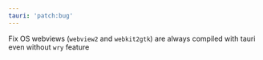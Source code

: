 ```yaml
---
tauri: 'patch:bug'
---
```


Fix OS webviews (`webview2` and `webkit2gtk`) are always compiled with tauri even without `wry` feature
